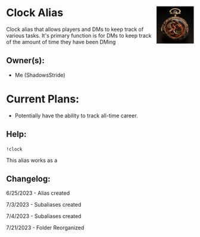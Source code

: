 <h1>Clock Alias<img align="right" src="image.png" width="100px"></h1>
Clock alias that allows players and DMs to keep track of various tasks. It's primary function is for DMs to keep track of the amount of time they have been DMing

## Owner(s):
- Me (ShadowsStride)

# Current Plans:
- Potentially have the ability to track all-time career.

## Help:
`!clock`

This alias works as a 

## Changelog:
6/25/2023 - Alias created

7/3/2023 - Subaliases created

7/4/2023 - Subaliases created

7/21/2023 - Folder Reorganized